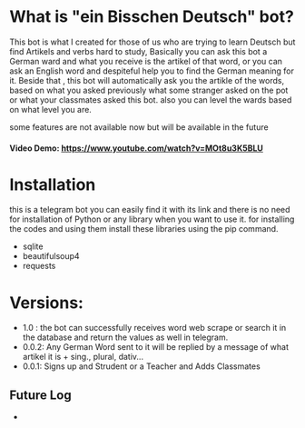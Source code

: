 # What is "ein Bisschen Deutsch" bot?
This bot is what I created for those of us who are trying to learn Deutsch but find Artikels and verbs hard to study, Basically you can ask this bot a German ward and what you receive is the artikel of that word, or you can ask an English word and despiteful help you to find the German meaning for it.
Beside that , this bot will automatically ask you the artikle of the words, based on what you asked previously what some stranger asked on the pot or what your classmates asked this bot.
also you can level the wards based on what level you are.

some features are not available now but will be available in the future
#### Video Demo: https://www.youtube.com/watch?v=MOt8u3K5BLU
# Installation 
this is a telegram bot you can easily find it with its link and there is no need for installation of Python or any library when you want to use it.
for installing the codes and using them install these libraries using the pip command.

- sqlite
- beautifulsoup4
- requests

# Versions:
- 1.0  : the bot can successfully receives word web scrape or search it in the database and return the values as well in telegram.
- 0.0.2: Any German Word sent to it will be replied by a message of what artikel it is + sing., plural, dativ...
- 0.0.1: Signs up and Strudent or a Teacher and Adds Classmates

## Future Log
- 
